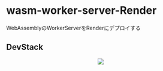 # wasm-worker-server-Render
 WebAssemblyのWorkerServerをRenderにデプロイする

## DevStack
<p align="center">
  <a href="https://skillicons.dev">
    <img src="https://skillicons.dev/icons?i=docker,go,wasm" />
  </a>
</p>
